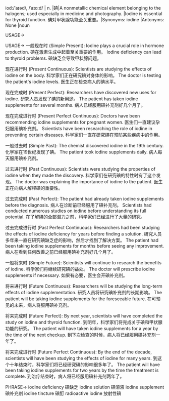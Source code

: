 iod:/ˈaɪəd/, /ˈaɪɑːd/ | n. |碘|A nonmetallic chemical element belonging to the halogens; used especially in medicine and photography. |Iodine is essential for thyroid function. 碘对甲状腺功能至关重要。|Synonyms: iodine |Antonyms: None |noun

USAGE->

USAGE->
一般现在时 (Simple Present):
Iodine plays a crucial role in hormone production. 碘在激素生成中起着至关重要的作用。
Iodine deficiency can lead to thyroid problems. 碘缺乏会导致甲状腺问题。

现在进行时 (Present Continuous):
Scientists are studying the effects of iodine on the body. 科学家们正在研究碘对身体的影响。
The doctor is testing the patient's iodine levels. 医生正在检查病人的碘水平。

现在完成时 (Present Perfect):
Researchers have discovered new uses for iodine. 研究人员发现了碘的新用途。
The patient has taken iodine supplements for several months.  病人已经服用碘补充剂好几个月了。

现在完成进行时 (Present Perfect Continuous):
Doctors have been recommending iodine supplements for pregnant women. 医生们一直建议孕妇服用碘补充剂。
Scientists have been researching the role of iodine in preventing certain diseases. 科学家们一直在研究碘在预防某些疾病中的作用。

一般过去时 (Simple Past):
The chemist discovered iodine in the 19th century.  化学家在19世纪发现了碘。
The patient took iodine supplements daily. 病人每天服用碘补充剂。

过去进行时 (Past Continuous):
Scientists were studying the properties of iodine when they made the discovery. 科学家们在研究碘的特性时有了这个发现。
The doctor was explaining the importance of iodine to the patient. 医生正在向病人解释碘的重要性。

过去完成时 (Past Perfect):
The patient had already taken iodine supplements before the diagnosis. 病人在诊断前已经服用了碘补充剂。
Scientists had conducted numerous studies on iodine before understanding its full potential. 在了解碘的全部潜力之前，科学家们已经进行了大量的研究。

过去完成进行时 (Past Perfect Continuous):
Researchers had been studying the effects of iodine deficiency for years before finding a solution.  研究人员多年来一直在研究碘缺乏症的影响，然后才找到了解决方案。
The patient had been taking iodine supplements for months before seeing any improvement. 病人在看到任何改善之前已经服用碘补充剂好几个月了。


一般将来时 (Simple Future):
Scientists will continue to research the benefits of iodine. 科学家们将继续研究碘的益处。
The doctor will prescribe iodine supplements if necessary. 如果有必要，医生会开碘补充剂。

将来进行时 (Future Continuous):
Researchers will be studying the long-term effects of iodine supplementation. 研究人员将研究碘补充剂的长期影响。
The patient will be taking iodine supplements for the foreseeable future. 在可预见的未来，病人将服用碘补充剂。

将来完成时 (Future Perfect):
By next year, scientists will have completed the study on iodine and thyroid function. 到明年，科学家们将完成关于碘和甲状腺功能的研究。
The patient will have taken iodine supplements for a year by the time of the next checkup. 到下次检查的时候，病人将已经服用碘补充剂一年了。

将来完成进行时 (Future Perfect Continuous):
By the end of the decade, scientists will have been studying the effects of iodine for many years. 到这个十年结束时，科学家们将已经研究碘的影响很多年了。
The patient will have been taking iodine supplements for two years by the time the treatment is complete.  到治疗结束时，病人将已经服用碘补充剂两年了。


PHRASE->
iodine deficiency 碘缺乏
iodine solution 碘溶液
iodine supplement 碘补充剂
iodine tincture 碘酊
radioactive iodine 放射性碘
